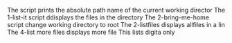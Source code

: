 The script prints the absolute path name of the current working director
The 1-list-it script ddisplays the files in the directory
The 2-bring-me-home script change working directory to root
The 2-listfiles displays allfiles in a lin
The 4-list more files displays more file
This lists digita only
